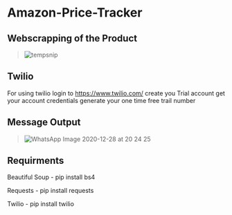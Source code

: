 # Amazon-Price-Tracker

## Webscrapping of the Product 
> ![tempsnip](https://user-images.githubusercontent.com/63660013/103236286-7f895600-496a-11eb-9054-827f2fbbdc8e.png)
##  Twilio
For using twilio login to https://www.twilio.com/ create you Trial account get your account credentials generate your one time free trail number
## Message Output 
> ![WhatsApp Image 2020-12-28 at 20 24 25](https://user-images.githubusercontent.com/63660013/103236327-a34c9c00-496a-11eb-9d07-ed14cf189d78.jpeg)

## Requirments
Beautiful Soup - pip install bs4

Requests - pip install requests

Twilio - pip install twilio